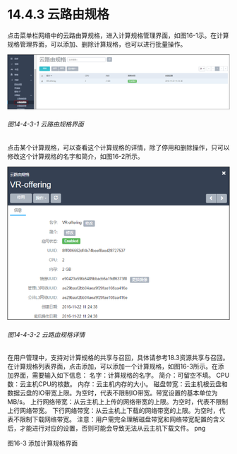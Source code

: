 # 14.4.3 云路由规格

点击菜单栏网络中的云路由算规格，进入计算规格管理界面，如图16-1示。在计算规格管理界面，可以添加、删除计算规格，也可以进行批量操作。

![png](../images/14-4-3-1.png "图14-4-3-1 云路由规格界面")
###### 图14-4-3-1 云路由规格界面

点击某个计算规格，可以查看这个计算规格的详情，除了停用和删除操作，只可以修改这个计算规格的名字和简介，如图16-2所示。

![png](../images/14-4-3-2.png "图14-4-3-2 云路由规格详情")
###### 图14-4-3-2 云路由规格详情


在用户管理中，支持对计算规格的共享与召回，具体请参考18.3资源共享与召回。
在计算规格列表界面，点击添加，可以添加一个计算规格，如图16-3所示。在添加界面，需要输入如下信息：
名字：计算规格的名字。
简介：可留空不填。
CPU数：云主机CPU的核数。
内存：云主机内存的大小。
磁盘带宽：云主机根云盘和数据云盘的IO带宽上限。为空时，代表不限制IO带宽。带宽设置的基本单位为MB/s。
上行网络带宽：从云主机上上传的网络带宽的上限。为空时，代表不限制上行网络带宽。
下行网络带宽：从云主机上下载的网络带宽的上限。为空时，代表不限制下载网络带宽。
注意：用户需完全理解磁盘带宽和网络带宽配置的含义后，才能进行对应的设置，否则可能会导致无法从云主机下载文件。
png

图16-3 添加计算规格界面